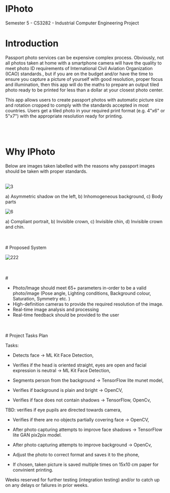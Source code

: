 # IPhoto
Semester 5 - CS3282 - Industrial Computer Engineering Project

# Introduction

Passport photo services can be expensive complex process. Obviously, not all photos taken at home with a smartphone camera will have the quality to meet photo ID requirements of International Civil Aviation Organization (ICAO) standards., but if you are on the budget and/or have the time to ensure you capture a picture of yourself with good resolution, proper focus and illumination, then this app will do the maths to prepare an output tiled photo ready to be printed for less than a dollar at your closest photo center. 

This app allows users to create passport photos with automatic picture size and rotation cropped to comply with the standards accepted in most countries. Users get a tiled photo in your required print format (e.g. 4"x6" or 5"x7") with the appropriate resolution ready for printing.


<br>
<br>

# Why IPhoto

Below are images taken labelled with the reasons why passport images should be taken with proper standards.
<br>
<br>

![3](https://user-images.githubusercontent.com/86109995/191017106-d29476d8-62f3-431f-a872-d2a088007679.png)

a) Asymmetric shadow on the left, b) Inhomogeneous background, c) Body parts

![6](https://user-images.githubusercontent.com/86109995/191017133-9aa43fb2-6d3e-4971-b4c3-b1c8589724c9.png)

a) Compliant portrait, b) Invisible crown, c) Invisible chin, d) Invisible crown and chin.


<br>
<br>
# Proposed System



![222](https://user-images.githubusercontent.com/86109995/191013628-266eadcf-1492-46e7-9d10-10296b79d84d.jpg)
 

<br>
<br>
# 

* Photo/Image should meet 65+ parameters in-order to be a valid photo/image 
(Pose angle, Lighting conditions, Background colour, Saturation, Symmetry etc. )
* High-definition cameras to provide the required resolution of the image.
* Real-time image analysis and processing
* Real-time feedback should be provided to the user 


<br>
<br>
# Project Tasks Plan


Tasks:

 * Detects face -> ML Kit Face Detection,
 
 * Verifies if the head is oriented straight, eyes are open and facial expression is neutral -> ML Kit Face Detection,
 
 * Segments person from the background -> TensorFlow lite munet model,
 
 * Verifies if background is plain and bright -> OpenCV,
 
 * Verifies if face does not contain shadows -> TensorFlow, OpenCv,
 
 TBD: verifies if eye pupils are directed towards camera,
 
 * Verifies if there are no objects partially covering face -> OpenCV,
 
 * After photo capturing attempts to improve face shadows -> TensorFlow lite GAN pix2pix model.
 
 * After photo capturing attempts to improve background -> OpenCv,
 
 * Adjust the photo to correct format and saves it to the phone,
 
 * If chosen, taken picture is saved multiple times on 15x10 cm paper for convinient printing.


Weeks	reserved for further testing (integration testing) and/or to catch up on any delays or faliures in prior weeks.





